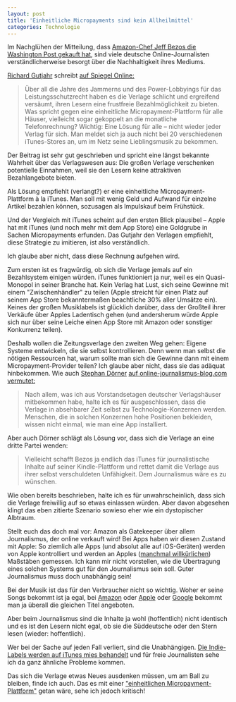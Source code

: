 ```yaml
---
layout: post
title: 'Einheitliche Micropayments sind kein Allheilmittel'
categories: Technologie
---
```


Im Nachglühen der Mitteilung, dass [Amazon-Chef Jeff Bezos die Washington Post gekauft hat](http://www.tagesschau.de/wirtschaft/washington-post100.html), sind viele deutsche Online-Journalisten verständlicherweise besorgt über die Nachhaltigkeit ihres Mediums.

[Richard Gutjahr](https://twitter.com/gutjahr) schreibt [auf Spiegel Online:](http://www.spiegel.de/netzwelt/web/richard-gutjahr-zur-zeitungsdebatte-a-915257.html)

> Über all die Jahre des Jammerns und des Power-Lobbyings für das Leistungsschutzrecht haben es die Verlage schlicht und ergreifend versäumt, ihren Lesern eine frustfreie Bezahlmöglichkeit zu bieten. Was spricht gegen eine einheitliche Micropayment-Plattform für alle Häuser, vielleicht sogar gekoppelt an die monatliche Telefonrechnung? Wichtig: Eine Lösung für alle – nicht wieder jeder Verlag für sich. Man meldet sich ja auch nicht bei 20 verschiedenen iTunes-Stores an, um im Netz seine Lieblingsmusik zu bekommen.

Der Beitrag ist sehr gut geschrieben und spricht eine längst bekannte Wahrheit über das Verlagswesen aus: Die großen Verlage verschenken potentielle Einnahmen, weil sie den Lesern keine attraktiven Bezahlangebote bieten.

Als Lösung empfiehlt (verlangt?) er eine einheitliche Micropayment-Plattform à la iTunes. Man soll mit wenig Geld und Aufwand für einzelne Artikel bezahlen können, sozusagen als Impulskauf beim Frühstück.

Und der Vergleich mit iTunes scheint auf den ersten Blick plausibel – Apple hat mit iTunes (und noch mehr mit dem App Store) eine Goldgrube in Sachen Micropayments erfunden. Das Gutjahr den Verlagen empfiehlt, diese Strategie zu imitieren, ist also verständlich.

Ich glaube aber nicht, dass diese Rechnung aufgehen wird. 

Zum ersten ist es fragwürdig, ob sich die Verlage jemals auf ein Bezahlsystem einigen würden. iTunes funktioniert ja nur, weil es ein Quasi-Monopol in seiner Branche hat. Kein Verlag hat Lust, sich seine Gewinne mit einem "Zwischenhändler" zu teilen (Apple streicht für einen Platz auf seinem App Store bekanntermaßen beachtliche 30% aller Umsätze ein). Keines der großen Musiklabels ist glücklich darüber, dass der Großteil ihrer Verkäufe über Apples Ladentisch gehen (und andersherum würde Apple sich nur über seine Leiche einen App Store mit Amazon oder sonstiger Konkurrenz teilen).

Deshalb wollen die Zeitungsverlage den zweiten Weg gehen: Eigene Systeme entwickeln, die sie selbst kontrollieren. Denn wenn man selbst die nötigen Ressourcen hat, warum sollte man sich die Gewinne dann mit einem Micropayment-Provider teilen? Ich glaube aber nicht, dass sie das adäquat hinbekommen. Wie auch [Stephan Dörner](https://twitter.com/Doener) [auf online-journalismus-blog.com vermutet:](http://onlinejournalismusblog.com/2013/08/10/washington-post-ubernahme-die-verlagsbranche-braucht-den-itunes-moment/)

> Nach allem, was ich aus Vorstandsetagen deutscher Verlagshäuser mitbekommen habe, halte ich es für ausgeschlossen, dass die Verlage in absehbarer Zeit selbst zu Technologie-Konzernen werden. Menschen, die in solchen Konzernen hohe Positionen bekleiden, wissen nicht einmal, wie man eine App installiert.

Aber auch Dörner schlägt als Lösung vor, dass sich die Verlage an eine dritte Partei wenden:

> Vielleicht schafft Bezos ja endlich das iTunes für journalistische Inhalte auf seiner Kindle-Plattform und rettet damit die Verlage aus ihrer selbst verschuldeten Unfähigkeit. Dem Journalismus wäre es zu wünschen.

Wie oben bereits beschrieben, halte ich es für unwahrscheinlich, dass sich die Verlage freiwillig auf so etwas einlassen würden. Aber davon abgesehen klingt das eben zitierte Szenario sowieso eher wie ein dystopischer Albtraum.

Stellt euch das doch mal vor: Amazon als Gatekeeper über allem Journalismus, der online verkauft wird! Bei Apps haben wir diesen Zustand mit Apple: So ziemlich alle Apps (und absolut alle auf iOS-Geräten) werden von Apple kontrolliert und werden an Apples ([manchmal willkürlichen](http://www.wired.com/dangerroom/2012/08/drone-app/)) Maßstäben gemessen. Ich kann mir nicht vorstellen, wie die Übertragung eines solchen Systems gut für den Journalismus sein soll. Guter Journalismus muss doch unabhängig sein!

Bei der Musik ist das für den Verbraucher nicht so wichtig. Woher er seine Songs bekommt ist ja egal, bei [Amazon](http://www.amazon.de/MP3-Musik-Downloads/b/ref=sa_menu_mp3_str?ie=UTF8&node=77195031) oder [Apple](http://www.apple.com/de/itunes/) oder [Google](https://play.google.com/music/) bekommt man ja überall die gleichen Titel angeboten.

Aber beim Journalismus sind die Inhalte ja wohl (hoffentlich) nicht identisch und es ist den Lesern nicht egal, ob sie die Süddeutsche oder den Stern lesen (wieder: hoffentlich).

Wer bei der Sache auf jeden Fall verliert, sind die Unabhängigen. [Die Indie-Labels werden auf iTunes mies behandelt](http://www.digitalmusicnews.com/permalink/2013/20130612appleinferior) und für freie Journalisten sehe ich da ganz ähnliche Probleme kommen.

Das sich die Verlage etwas Neues ausdenken müssen, um am Ball zu bleiben, finde ich auch. Das es mit einer ["einheitlichen Micropayment-Plattform"](http://www.spiegel.de/netzwelt/web/richard-gutjahr-zur-zeitungsdebatte-a-915257.html) getan wäre, sehe ich jedoch kritisch!
